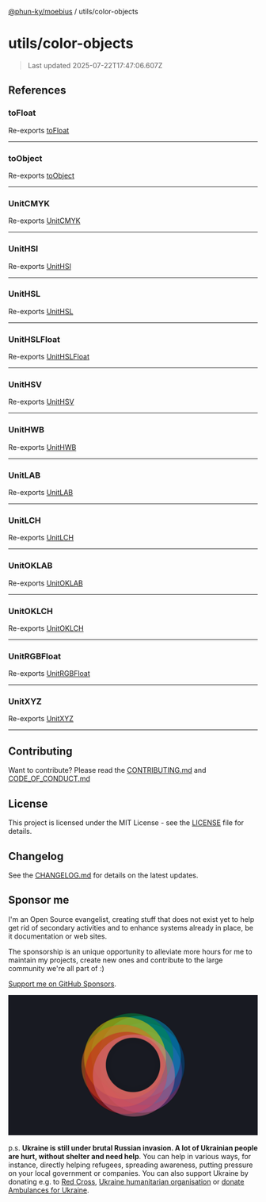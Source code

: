 [@phun-ky/moebius](../README.md) / utils/color-objects

# utils/color-objects

> Last updated 2025-07-22T17:47:06.607Z

##

## References

### toFloat

Re-exports [toFloat](converters/to-float.md#tofloat)

---

### toObject

Re-exports [toObject](converters/to-object.md#toobject)

---

### UnitCMYK

Re-exports [UnitCMYK](color-objects/cmyk.md#unitcmyk)

---

### UnitHSI

Re-exports [UnitHSI](color-objects/hsi.md#unithsi)

---

### UnitHSL

Re-exports [UnitHSL](color-objects/hsl.md#unithsl)

---

### UnitHSLFloat

Re-exports [UnitHSLFloat](color-objects/hsl.md#unithslfloat)

---

### UnitHSV

Re-exports [UnitHSV](color-objects/hsv.md#unithsv)

---

### UnitHWB

Re-exports [UnitHWB](color-objects/hwb.md#unithwb)

---

### UnitLAB

Re-exports [UnitLAB](color-objects/lab.md#unitlab)

---

### UnitLCH

Re-exports [UnitLCH](color-objects/lch.md#unitlch)

---

### UnitOKLAB

Re-exports [UnitOKLAB](color-objects/oklab.md#unitoklab)

---

### UnitOKLCH

Re-exports [UnitOKLCH](color-objects/oklch.md#unitoklch)

---

### UnitRGBFloat

Re-exports [UnitRGBFloat](color-objects/rgb.md#unitrgbfloat)

---

### UnitXYZ

Re-exports [UnitXYZ](color-objects/xyz.md#unitxyz)

---

## Contributing

Want to contribute? Please read the [CONTRIBUTING.md](https://github.com/phun-ky/moebius/blob/main/CONTRIBUTING.md) and [CODE_OF_CONDUCT.md](https://github.com/phun-ky/moebius/blob/main/CODE_OF_CONDUCT.md)

## License

This project is licensed under the MIT License - see the [LICENSE](https://github.com/phun-ky/moebius/blob/main/LICENSE) file for details.

## Changelog

See the [CHANGELOG.md](https://github.com/phun-ky/moebius/blob/main/CHANGELOG.md) for details on the latest updates.

## Sponsor me

I'm an Open Source evangelist, creating stuff that does not exist yet to help get rid of secondary activities and to enhance systems already in place, be it documentation or web sites.

The sponsorship is an unique opportunity to alleviate more hours for me to maintain my projects, create new ones and contribute to the large community we're all part of :)

[Support me on GitHub Sponsors](https://github.com/sponsors/phun-ky).

![logo](https://github.com/phun-ky/moebius/blob/main/public/images/logo/logo-ring.png?raw=true)

p.s. **Ukraine is still under brutal Russian invasion. A lot of Ukrainian people are hurt, without shelter and need help**. You can help in various ways, for instance, directly helping refugees, spreading awareness, putting pressure on your local government or companies. You can also support Ukraine by donating e.g. to [Red Cross](https://www.icrc.org/en/donate/ukraine), [Ukraine humanitarian organisation](https://savelife.in.ua/en/donate-en/#donate-army-card-weekly) or [donate Ambulances for Ukraine](https://www.gofundme.com/f/help-to-save-the-lives-of-civilians-in-a-war-zone).
